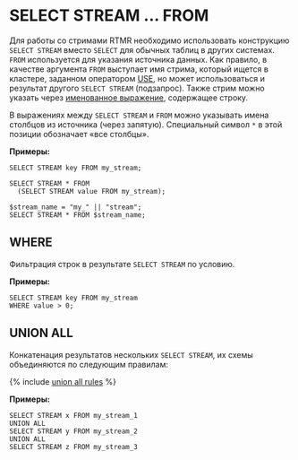 # SELECT STREAM ... FROM

Для работы со стримами RTMR необходимо использовать конструкцию `SELECT STREAM` вместо `SELECT` для обычных таблиц в других системах. `FROM` используется для указания источника данных. Как правило, в качестве аргумента `FROM` выступает имя стрима, который ищется в кластере, заданном оператором [USE](../use.md), но может использоваться и результат другого `SELECT STREAM` (подзапрос). Также стрим можно указать через [именованное выражение](../expressions.md#named-nodes), содержащее строку.

В выражениях между `SELECT STREAM` и `FROM` можно указывать имена столбцов из источника (через запятую). Специальный символ `*` в этой позиции обозначает «все столбцы».

**Примеры:**
``` yql
SELECT STREAM key FROM my_stream;
```

``` yql
SELECT STREAM * FROM
  (SELECT STREAM value FROM my_stream);
```

``` yql
$stream_name = "my_" || "stream";
SELECT STREAM * FROM $stream_name;
```

## WHERE

Фильтрация строк в результате `SELECT STREAM` по условию.

**Примеры:**
``` yql
SELECT STREAM key FROM my_stream
WHERE value > 0;
```

## UNION ALL

Конкатенация результатов нескольких `SELECT STREAM`, их схемы объединяются по следующим правилам:

{% include [union all rules](../_includes/select/union_all_rules.md) %}

**Примеры:**
``` yql
SELECT STREAM x FROM my_stream_1
UNION ALL
SELECT STREAM y FROM my_stream_2
UNION ALL
SELECT STREAM z FROM my_stream_3
```
